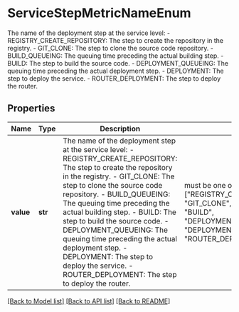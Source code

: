 # ServiceStepMetricNameEnum

The name of the deployment step at the service level: - REGISTRY_CREATE_REPOSITORY: The step to create the repository in the registry. - GIT_CLONE: The step to clone the source code repository.  - BUILD_QUEUEING: The queuing time preceding the actual building step. - BUILD: The step to build the source code. - DEPLOYMENT_QUEUEING: The queuing time preceding the actual deployment step. - DEPLOYMENT: The step to deploy the service.  - ROUTER_DEPLOYMENT: The step to deploy the router.  

## Properties
Name | Type | Description | Notes
------------ | ------------- | ------------- | -------------
**value** | **str** | The name of the deployment step at the service level: - REGISTRY_CREATE_REPOSITORY: The step to create the repository in the registry. - GIT_CLONE: The step to clone the source code repository.  - BUILD_QUEUEING: The queuing time preceding the actual building step. - BUILD: The step to build the source code. - DEPLOYMENT_QUEUEING: The queuing time preceding the actual deployment step. - DEPLOYMENT: The step to deploy the service.  - ROUTER_DEPLOYMENT: The step to deploy the router.   |  must be one of ["REGISTRY_CREATE_REPOSITORY", "GIT_CLONE", "BUILD_QUEUEING", "BUILD", "DEPLOYMENT_QUEUEING", "DEPLOYMENT", "ROUTER_DEPLOYMENT", ]

[[Back to Model list]](../README.md#documentation-for-models) [[Back to API list]](../README.md#documentation-for-api-endpoints) [[Back to README]](../README.md)


